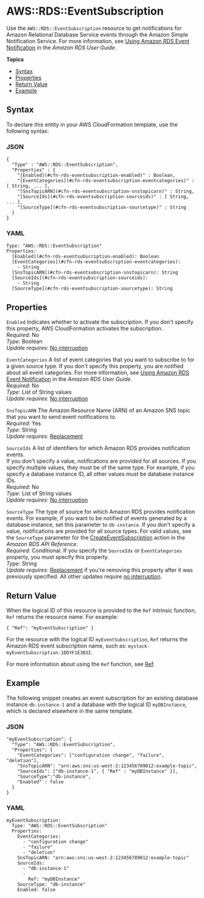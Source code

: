 # AWS::RDS::EventSubscription<a name="aws-resource-rds-eventsubscription"></a>

Use the `AWS::RDS::EventSubscription` resource to get notifications for Amazon Relational Database Service events through the Amazon Simple Notification Service\. For more information, see [ Using Amazon RDS Event Notification](http://docs.aws.amazon.com/AmazonRDS/latest/UserGuide/USER_Events.html) in the *Amazon RDS User Guide*\.

**Topics**
+ [Syntax](#aws-resource-rds-eventsubscription-syntax)
+ [Properties](#w3ab2c21c10d980b9)
+ [Return Value](#w3ab2c21c10d980c11)
+ [Example](#w3ab2c21c10d980c13)

## Syntax<a name="aws-resource-rds-eventsubscription-syntax"></a>

To declare this entity in your AWS CloudFormation template, use the following syntax:

### JSON<a name="aws-resource-rds-eventsubscription-syntax.json"></a>

```
{
  "Type" : "AWS::RDS::EventSubscription",
  "Properties" : {
    "[Enabled](#cfn-rds-eventsubscription-enabled)" : Boolean,
    "[EventCategories](#cfn-rds-eventsubscription-eventcategories)" : [ String, ... ],
    "[SnsTopicARN](#cfn-rds-eventsubscription-snstopicarn)" : String,
    "[SourceIds](#cfn-rds-eventsubscription-sourceids)" : [ String, ... ],
    "[SourceType](#cfn-rds-eventsubscription-sourcetype)" : String
  }
}
```

### YAML<a name="aws-resource-rds-eventsubscription-syntax.yaml"></a>

```
Type: "AWS::RDS::EventSubscription"
Properties: 
  [Enabled](#cfn-rds-eventsubscription-enabled): Boolean
  [EventCategories](#cfn-rds-eventsubscription-eventcategories):
    - String
  [SnsTopicARN](#cfn-rds-eventsubscription-snstopicarn): String
  [SourceIds](#cfn-rds-eventsubscription-sourceids):
    - String
  [SourceType](#cfn-rds-eventsubscription-sourcetype): String
```

## Properties<a name="w3ab2c21c10d980b9"></a>

`Enabled`  <a name="cfn-rds-eventsubscription-enabled"></a>
Indicates whether to activate the subscription\. If you don't specify this property, AWS CloudFormation activates the subscription\.  
*Required*: No  
*Type*: Boolean  
*Update requires*: [No interruption](using-cfn-updating-stacks-update-behaviors.md#update-no-interrupt)

`EventCategories`  <a name="cfn-rds-eventsubscription-eventcategories"></a>
A list of event categories that you want to subscribe to for a given source type\. If you don't specify this property, you are notified about all event categories\. For more information, see [ Using Amazon RDS Event Notification](http://docs.aws.amazon.com/AmazonRDS/latest/UserGuide/USER_Events.html) in the *Amazon RDS User Guide*\.  
*Required*: No  
*Type*: List of String values  
*Update requires*: [No interruption](using-cfn-updating-stacks-update-behaviors.md#update-no-interrupt)

`SnsTopicARN`  <a name="cfn-rds-eventsubscription-snstopicarn"></a>
The Amazon Resource Name \(ARN\) of an Amazon SNS topic that you want to send event notifications to\.  
*Required*: Yes  
*Type*: String  
*Update requires*: [Replacement](using-cfn-updating-stacks-update-behaviors.md#update-replacement)

`SourceIds`  <a name="cfn-rds-eventsubscription-sourceids"></a>
A list of identifiers for which Amazon RDS provides notification events\.  
If you don't specify a value, notifications are provided for all sources\. If you specify multiple values, they must be of the same type\. For example, if you specify a database instance ID, all other values must be database instance IDs\.  
*Required*: No  
*Type*: List of String values  
*Update requires*: [No interruption](using-cfn-updating-stacks-update-behaviors.md#update-no-interrupt)

`SourceType`  <a name="cfn-rds-eventsubscription-sourcetype"></a>
The type of source for which Amazon RDS provides notification events\. For example, if you want to be notified of events generated by a database instance, set this parameter to `db-instance`\. If you don't specify a value, notifications are provided for all source types\. For valid values, see the `SourceType` parameter for the [CreateEventSubscription](http://docs.aws.amazon.com/AmazonRDS/latest/APIReference/API_CreateEventSubscription.html) action in the *Amazon RDS API Reference*\.  
*Required*: Conditional\. If you specify the `SourceIds` or `EventCategories` property, you must specify this property\.  
*Type*: String  
*Update requires*: [Replacement](using-cfn-updating-stacks-update-behaviors.md#update-replacement) if you're removing this property after it was previously specified\. All other updates require [no interruption](using-cfn-updating-stacks-update-behaviors.md#update-no-interrupt)\.

## Return Value<a name="w3ab2c21c10d980c11"></a>

When the logical ID of this resource is provided to the `Ref` intrinsic function, `Ref` returns the resource name\. For example:

```
{ "Ref": "myEventSubscription" }
```

For the resource with the logical ID `myEventSubscription`, `Ref` returns the Amazon RDS event subscription name, such as: `mystack-myEventSubscription-1DDYF1E3B3I`\.

For more information about using the `Ref` function, see [Ref](intrinsic-function-reference-ref.md)\.

## Example<a name="w3ab2c21c10d980c13"></a>

The following snippet creates an event subscription for an existing database instance `db-instance-1` and a database with the logical ID `myDBInstance`, which is declared elsewhere in the same template\.

### JSON<a name="aws-resource-rds-eventsubscription-example.json"></a>

```
"myEventSubscription": {
  "Type": "AWS::RDS::EventSubscription",
  "Properties": {
    "EventCategories": ["configuration change", "failure", "deletion"],
    "SnsTopicARN": "arn:aws:sns:us-west-2:123456789012:example-topic",
    "SourceIds": ["db-instance-1", { "Ref" : "myDBInstance" }],
    "SourceType":"db-instance",
    "Enabled" : false
  }
}
```

### YAML<a name="aws-resource-rds-eventsubscription-example.yaml"></a>

```
myEventSubscription: 
  Type: "AWS::RDS::EventSubscription"
  Properties: 
    EventCategories: 
      - "configuration change"
      - "failure"
      - "deletion"
    SnsTopicARN: "arn:aws:sns:us-west-2:123456789012:example-topic"
    SourceIds: 
      - "db-instance-1"
      - 
        Ref: "myDBInstance"
    SourceType: "db-instance"
    Enabled: false
```